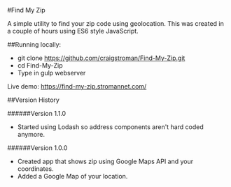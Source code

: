 #Find My Zip

A simple utility to find your zip code using geolocation.  This was created in a couple of hours using ES6 style JavaScript.

##Running locally:
- git clone https://github.com/craigstroman/Find-My-Zip.git
- cd Find-My-Zip
- Type in gulp webserver

Live demo: https://find-my-zip.stromannet.com/

##Version History

######Version 1.1.0
- Started using Lodash so address components aren't hard coded anymore.

######Version 1.0.0
- Created app that shows zip using Google Maps API and your coordinates.
- Added a Google Map of your location.
